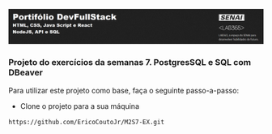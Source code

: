 ![Capa Portifoil DevFullStack](ImagemPortifolio.png)

### Projeto do exercícios da semanas 7. PostgresSQL e SQL com DBeaver


Para utilizar este projeto como base, faça o seguinte passo-a-passo:

- Clone o projeto para a sua máquina

```bash
https://github.com/EricoCoutoJr/M2S7-EX.git
```
